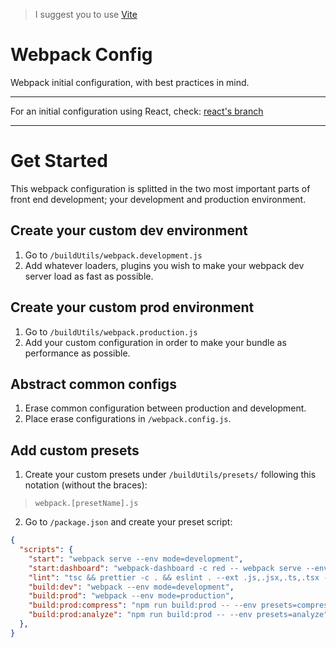 > I suggest you to use [Vite](https://vitest.dev/)


# Webpack Config

Webpack initial configuration, with best practices in mind.

---

For an initial configuration using React, check: [react's branch](https://github.com/andreslemusm/webpack-config/tree/react)

---

# Get Started

This webpack configuration is splitted in the two most important parts of front end development; your development and production environment.

## Create your custom dev environment

1.  Go to `/buildUtils/webpack.development.js`
2.  Add whatever loaders, plugins you wish to make your webpack dev server load as fast as possible.

## Create your custom prod environment

1.  Go to `/buildUtils/webpack.production.js`
2.  Add your custom configuration in order to make your bundle as performance as possible.

## Abstract common configs

1.  Erase common configuration between production and development.
2.  Place erase configurations in `/webpack.config.js`.

## Add custom presets

1.  Create your custom presets under `/buildUtils/presets/` following this notation (without the braces):

> `webpack.[presetName].js`

2. Go to `/package.json` and create your preset script:

```json
{
  "scripts": {
    "start": "webpack serve --env mode=development",
    "start:dashboard": "webpack-dashboard -c red -- webpack serve --env mode=development --env presets=dashboard",
    "lint": "tsc && prettier -c . && eslint . --ext .js,.jsx,.ts,.tsx -f codeframe",
    "build:dev": "webpack --env mode=development",
    "build:prod": "webpack --env mode=production",
    "build:prod:compress": "npm run build:prod -- --env presets=compress",
    "build:prod:analyze": "npm run build:prod -- --env presets=analyze"
  },
}
```
